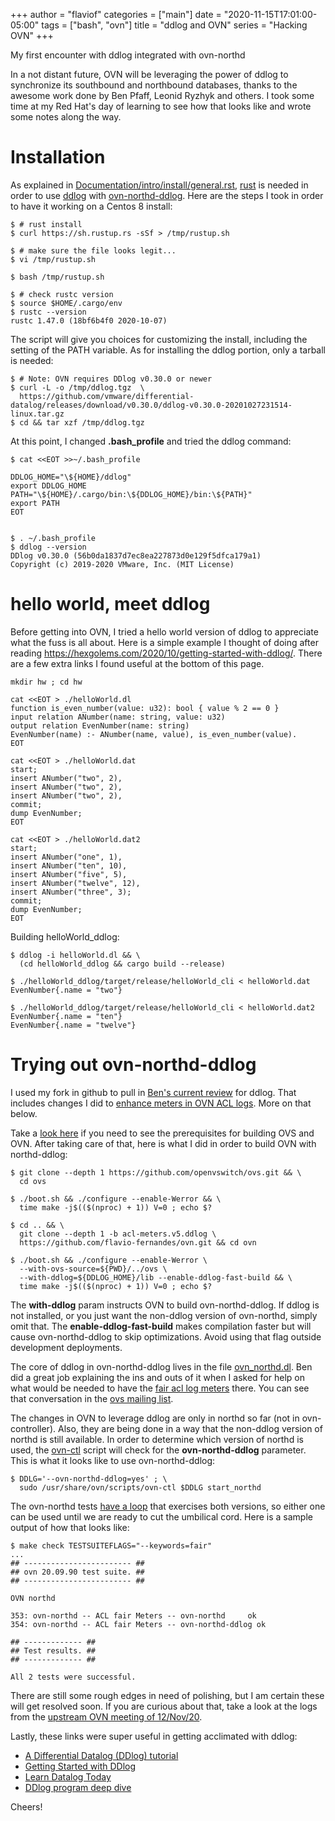 +++
author = "flaviof"
categories = ["main"]
date = "2020-11-15T17:01:00-05:00"
tags = ["bash", "ovn"]
title = "ddlog and OVN"
series = "Hacking OVN"
+++

My first encounter with ddlog integrated with ovn-northd 

<!--more-->

In a not distant future, OVN will be leveraging the power of ddlog to synchronize its
southbound and northbound databases, thanks to the awesome work done by Ben Pfaff,
Leonid Ryzhyk and others. I took some time at my Red Hat's day of learning to see how
that looks like and wrote some notes along the way.

# Installation

As explained in [Documentation/intro/install/general.rst][general.rst], [rust][rust]
is needed in order to use [ddlog][ddlog] with [ovn-northd-ddlog][ovn-northd-ddlog].
Here are the steps I took in order to have it working on a Centos 8 install:

```
$ # rust install
$ curl https://sh.rustup.rs -sSf > /tmp/rustup.sh

$ # make sure the file looks legit...
$ vi /tmp/rustup.sh

$ bash /tmp/rustup.sh

$ # check rustc version
$ source $HOME/.cargo/env
$ rustc --version
rustc 1.47.0 (18bf6b4f0 2020-10-07)
```

The script will give you choices for customizing the install, including the setting of the PATH
variable. As for installing the ddlog portion, only a tarball is needed:

```
$ # Note: OVN requires DDlog v0.30.0 or newer
$ curl -L -o /tmp/ddlog.tgz  \
  https://github.com/vmware/differential-datalog/releases/download/v0.30.0/ddlog-v0.30.0-20201027231514-linux.tar.gz
$ cd && tar xzf /tmp/ddlog.tgz
```

At this point, I changed **.bash_profile** and tried the ddlog command:

```
$ cat <<EOT >>~/.bash_profile

DDLOG_HOME="\${HOME}/ddlog"
export DDLOG_HOME
PATH="\${HOME}/.cargo/bin:\${DDLOG_HOME}/bin:\${PATH}"
export PATH
EOT


$ . ~/.bash_profile
$ ddlog --version
DDlog v0.30.0 (56b0da1837d7ec8ea227873d0e129f5dfca179a1)
Copyright (c) 2019-2020 VMware, Inc. (MIT License)
```

# hello world, meet ddlog 

Before getting into OVN, I tried a hello world version of ddlog to appreciate
what the fuss is all about. Here is a simple example I thought of doing after
reading https://hexgolems.com/2020/10/getting-started-with-ddlog/. There are a
few extra links I found useful at the bottom of this page.

```
mkdir hw ; cd hw

cat <<EOT > ./helloWorld.dl
function is_even_number(value: u32): bool { value % 2 == 0 }
input relation ANumber(name: string, value: u32)
output relation EvenNumber(name: string)
EvenNumber(name) :- ANumber(name, value), is_even_number(value).
EOT

cat <<EOT > ./helloWorld.dat
start;
insert ANumber("two", 2),
insert ANumber("two", 2),
insert ANumber("two", 2),
commit;
dump EvenNumber;
EOT

cat <<EOT > ./helloWorld.dat2
start;
insert ANumber("one", 1),
insert ANumber("ten", 10),
insert ANumber("five", 5),
insert ANumber("twelve", 12),
insert ANumber("three", 3);
commit;
dump EvenNumber;
EOT
```

Building helloWorld_ddlog:

```
$ ddlog -i helloWorld.dl && \
  (cd helloWorld_ddlog && cargo build --release)

$ ./helloWorld_ddlog/target/release/helloWorld_cli < helloWorld.dat
EvenNumber{.name = "two"}

$ ./helloWorld_ddlog/target/release/helloWorld_cli < helloWorld.dat2
EvenNumber{.name = "ten"}
EvenNumber{.name = "twelve"}
```

# Trying out ovn-northd-ddlog

I used my fork in github to pull in [Ben's current review][benDdlog] for ddlog. That includes changes
I did to [enhance meters in OVN ACL logs][fairMeters]. More on that below.

Take a [look here][ovndeps] if you need to see the prerequisites for building OVS and OVN.
After taking care of that, here is what I did in order to build OVN with northd-ddlog:

```
$ git clone --depth 1 https://github.com/openvswitch/ovs.git && \
  cd ovs

$ ./boot.sh && ./configure --enable-Werror && \
  time make -j$(($(nproc) + 1)) V=0 ; echo $?

$ cd .. && \
  git clone --depth 1 -b acl-meters.v5.ddlog \
  https://github.com/flavio-fernandes/ovn.git && cd ovn

$ ./boot.sh && ./configure --enable-Werror \
  --with-ovs-source=${PWD}/../ovs \
  --with-ddlog=${DDLOG_HOME}/lib --enable-ddlog-fast-build && \
  time make -j$(($(nproc) + 1)) V=0 ; echo $?
```

The **with-ddlog** param instructs OVN to build ovn-northd-ddlog. If ddlog is not installed,
or you just want the non-ddlog version of ovn-northd, simply omit that. The **enable-ddlog-fast-build** makes
compilation faster but will cause ovn-northd-ddlog to skip optimizations. Avoid using that flag outside development
deployments.

The core of ddlog in ovn-northd-ddlog lives in the file [ovn_northd.dl][ovn_northd.dl]. Ben did a great
job explaining the ins and outs of it when I asked for help on what would be needed to have the
[fair acl log meters][fairMeters] there. You can see that conversation in the
[ovs mailing list][benExplainsDdlog].

The changes in OVN to leverage ddlog are only in northd so far (not in ovn-controller).
Also, they are being done in a way that the non-ddlog version of northd is still available.
In order to determine which version of northd is used, the [ovn-ctl][ovn-ctl] script will check for the
**ovn-northd-ddlog** parameter. This is what it looks like to use ovn-northd-ddlog:

```
$ DDLG='--ovn-northd-ddlog=yes' ; \
  sudo /usr/share/ovn/scripts/ovn-ctl $DDLG start_northd
```

The ovn-northd tests [have a loop][testLoop] that exercises both versions, so either one can be used until we are ready to
cut the umbilical cord. Here is a sample output of how that looks like:

```
$ make check TESTSUITEFLAGS="--keywords=fair"
...
## ------------------------ ##
## ovn 20.09.90 test suite. ##
## ------------------------ ##

OVN northd

353: ovn-northd -- ACL fair Meters -- ovn-northd     ok
354: ovn-northd -- ACL fair Meters -- ovn-northd-ddlog ok

## ------------- ##
## Test results. ##
## ------------- ##

All 2 tests were successful.
```

There are still some rough edges in need of
polishing, but I am certain these will get resolved soon. If you are curious about that, take a look at the logs from
the [upstream OVN meeting of 12/Nov/20][ovnUpstreamMeeting].

Lastly, these links were super useful in getting acclimated with ddlog:

- [A Differential Datalog (DDlog) tutorial](https://github.com/vmware/differential-datalog/blob/master/doc/tutorial/tutorial.md)
- [Getting Started with DDlog ](https://hexgolems.com/2020/10/getting-started-with-ddlog/)
- [Learn Datalog Today](https://www.learndatalogtoday.org/)
- [DDlog program deep dive](http://deepdive.stanford.edu/writing-dataflow-ddlog#)

Cheers!

[general.rst]: https://github.com/blp/ovs-reviews/commit/f56dafa83d6da6dee48632954b951af6dc536cb7#diff-f2edc1bfe3739505036199b7993c18b4a3320ba4ca38b85c3e1fc4762c87529dR92 "ddlog install"
[rust]: https://www.rust-lang.org/tools/install "install rust"
[ddlog]: https://github.com/vmware/differential-datalog/ "ddlog repo"
[ovn-northd-ddlog]: https://github.com/flavio-fernandes/ovn/blob/356e0bc7b53a9b7352957442f97222e813d5be3d/northd/ovn-northd-ddlog.c
[benDdlog]: https://github.com/blp/ovs-reviews/tree/ddlog10 "Ben Pfaff ddlog10"
[fairMeters]: https://patchwork.ozlabs.org/project/ovn/cover/20201116154957.2443-1-flavio@flaviof.com/ "ACL Log Fair Meters"
[ovndeps]: https://github.com/flavio-fernandes/ovsdbapp_playground/blob/4f0590ba2e803573a1ad80211dc627e4670d1a64/Vagrantfile#L11-L25 "Dependencies for building ovs+ovn"
[ovn_northd.dl]: https://github.com/flavio-fernandes/ovn/blob/acl-meters.v5.ddlog/northd/ovn_northd.dl "ovn_northd.dl"
[benExplainsDdlog]: https://mail.openvswitch.org/pipermail/ovs-dev/2020-November/377104.html "Ben Pfaff talks about ddlog for ovn-northd"
[ovn-ctl]: https://github.com/flavio-fernandes/ovn/blob/f56dafa83d6da6dee48632954b951af6dc536cb7/utilities/ovn-ctl "ovn-ctl"
[testLoop]: https://github.com/flavio-fernandes/ovn/blob/f56dafa83d6da6dee48632954b951af6dc536cb7/tests/ovn-macros.at#L459-L465 "ovn-northd ddlog and non-ddlog test loop"
[ovnUpstreamMeeting]: https://eavesdrop.openstack.org/meetings/ovn_community_development_discussion/2020/ovn_community_development_discussion.2020-11-12-18.15.log.html "2020-11-12-18.15.log"
